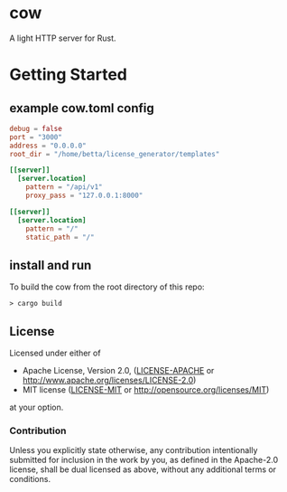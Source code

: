 cow
=======

A light HTTP server for Rust.

# Getting Started

## example cow.toml config

```toml
debug = false
port = "3000"
address = "0.0.0.0"
root_dir = "/home/betta/license_generator/templates"

[[server]]
  [server.location]
    pattern = "/api/v1"
    proxy_pass = "127.0.0.1:8000"

[[server]]
  [server.location]
    pattern = "/"
    static_path = "/"
```

## install and run
To build the cow from the root directory of this repo:

```
> cargo build
```

## License

Licensed under either of

 * Apache License, Version 2.0, ([LICENSE-APACHE](LICENSE-APACHE) or http://www.apache.org/licenses/LICENSE-2.0)
 * MIT license ([LICENSE-MIT](LICENSE-MIT) or http://opensource.org/licenses/MIT)

at your option.

### Contribution

Unless you explicitly state otherwise, any contribution intentionally submitted
for inclusion in the work by you, as defined in the Apache-2.0 license, shall be dual licensed as above, without any
additional terms or conditions.
